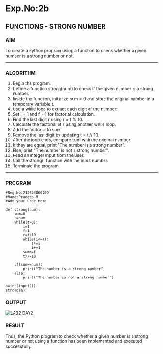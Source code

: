 # Exp.No:2b  
## FUNCTIONS - STRONG NUMBER

### AIM  
To create a Python program using a function to check whether a given number is a strong number or not.

---

### ALGORITHM

1.	Begin the program.
2.	Define a function strong(num) to check if the given number is a strong number.
3.	Inside the function, initialize sum = 0 and store the original number in a temporary variable t.
4.	Use a while loop to extract each digit of the number:
5.	Set i = 1 and f = 1 for factorial calculation.
6.	Find the last digit r using r = t % 10.
7.	Calculate the factorial of r using another while loop.
8.	Add the factorial to sum.
9.	Remove the last digit by updating t = t // 10.
10.	After the loop ends, compare sum with the original number:
11.	If they are equal, print "The number is a strong number".
12.	Else, print "The number is not a strong number".
13.	Read an integer input from the user.
14.	Call the strong() function with the input number.
15.	Terminate the program.

---

### PROGRAM
```
#Reg.No:212223060200
#Name:Pradeep M
#Add your Code Here

def strong(num):
    sum=0
    t=num
    while(t>0):
        i=1
        f=1
        r=t%10
        while(i<=r):
            f*=i
            i+=1
        sum+=f
        t//=10
    
    if(sum==num):
        print("The number is a strong number")
    else:
        print("The number is not a strong number")
        
a=int(input())
strong(a)
```
### OUTPUT

![LAB2 DAY2](https://github.com/user-attachments/assets/59da4f37-b861-4946-98ab-bbc55573ee1e)


### RESULT
Thus, the Python program to check whether a given number is a strong number or not using a function has been implemented and executed successfully.
